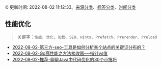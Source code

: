 :alarm_clock: 更新时间: 2022-08-02 11:12:33。[来源分类](../README.md)、[标签分类](../TAGS.md)、[时间分类](../TIMELINE.md)

## 性能优化


> 关键字：`性能`、`优化`、`加载`、`SEO`、`Hints`、`Prefetch`、`Prerender`、`Preload`



- [2022-08-02-第三方-seo-工具是如何分析某个站点的关键词分布的？](https://www.v2ex.com/t/870261) 
- [2022-08-02-Go高性能之方法接收器---指针vs值](https://toutiao.io/k/ce3z1rn) 
- [2022-08-02-推荐-聊聊Java中代码优化的30个小技巧](https://toutiao.io/k/jv8g1r6) 
